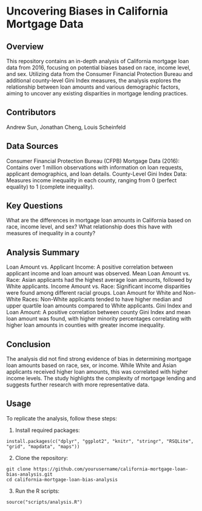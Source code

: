 # Uncovering Biases in California Mortgage Data

## Overview
This repository contains an in-depth analysis of California mortgage loan data from 2016, focusing on potential biases based on race, income level, and sex. Utilizing data from the Consumer Financial Protection Bureau and additional county-level Gini Index measures, the analysis explores the relationship between loan amounts and various demographic factors, aiming to uncover any existing disparities in mortgage lending practices.

## Contributors
Andrew Sun,
Jonathan Cheng,
Louis Scheinfeld 

## Data Sources
Consumer Financial Protection Bureau (CFPB) Mortgage Data (2016):
Contains over 1 million observations with information on loan requests, applicant demographics, and loan details.
County-Level Gini Index Data:
Measures income inequality in each county, ranging from 0 (perfect equality) to 1 (complete inequality).

## Key Questions
What are the differences in mortgage loan amounts in California based on race, income level, and sex?
What relationship does this have with measures of inequality in a county?

## Analysis Summary
Loan Amount vs. Applicant Income: A positive correlation between applicant income and loan amount was observed.
Mean Loan Amount vs. Race: Asian applicants had the highest average loan amounts, followed by White applicants.
Income Amount vs. Race: Significant income disparities were found among different racial groups.
Loan Amount for White and Non-White Races: Non-White applicants tended to have higher median and upper quartile loan amounts compared to White applicants.
Gini Index and Loan Amount: A positive correlation between county Gini Index and mean loan amount was found, with higher minority percentages correlating with higher loan amounts in counties with greater income inequality.

## Conclusion
The analysis did not find strong evidence of bias in determining mortgage loan amounts based on race, sex, or income. While White and Asian applicants received higher loan amounts, this was correlated with higher income levels. The study highlights the complexity of mortgage lending and suggests further research with more representative data.

## Usage
To replicate the analysis, follow these steps:

1. Install required packages:
```
install.packages(c("dplyr", "ggplot2", "knitr", "stringr", "RSQLite", "grid", "mapdata", "maps"))
```
2. Clone the repository:
```
git clone https://github.com/yourusername/california-mortgage-loan-bias-analysis.git
cd california-mortgage-loan-bias-analysis
```
3. Run the R scripts:
```
source("scripts/analysis.R")
```

